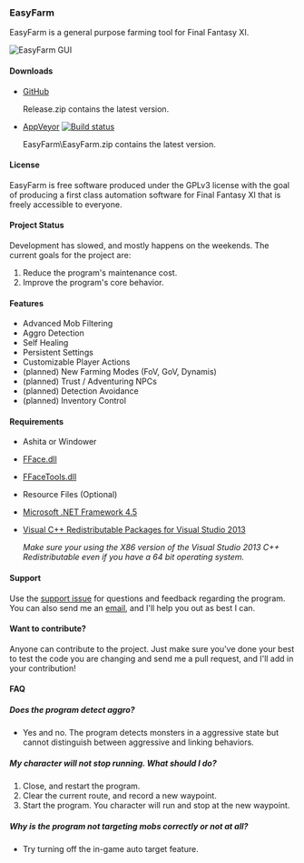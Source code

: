 ### EasyFarm
EasyFarm is a general purpose farming tool for Final Fantasy XI. 

![EasyFarm GUI](http://i.imgur.com/pcrEm66.png)

#### Downloads 
* [GitHub](https://github.com/EasyFarm/EasyFarm/releases)

  Release.zip contains the latest version. 
  
* [AppVeyor](https://ci.appveyor.com/project/Mykezero/easyfarm/build/artifacts) [![Build status](https://ci.appveyor.com/api/projects/status/6o73j4hrbk02xroq/branch/master?svg=true)](https://ci.appveyor.com/project/Mykezero/easyfarm/branch/master)

  EasyFarm\EasyFarm.zip contains the latest version. 

#### License
EasyFarm is free software produced under the GPLv3 license with the goal of producing a first class automation software for Final Fantasy XI that is freely accessible to everyone. 

#### Project Status
Development has slowed, and mostly happens on the weekends. The current goals for the project are: 

1. Reduce the program's maintenance cost.
2. Improve the program's core behavior. 

#### Features
* Advanced Mob Filtering 
* Aggro Detection
* Self Healing
* Persistent Settings
* Customizable Player Actions
* (planned) New Farming Modes (FoV, GoV, Dynamis) 
* (planned) Trust / Adventuring NPCs
* (planned) Detection Avoidance
* (planned) Inventory Control 

#### Requirements
* Ashita or Windower
* [FFace.dll](http://delvl.ffevo.net/Lolwutt/FFACE4-Public/blob/master/FFACE.dll)
* [FFaceTools.dll](https://github.com/h1pp0/FFACETools_ffevo.net/tree/master/Binary)
* Resource Files (Optional)
* [Microsoft .NET Framework 4.5](https://www.microsoft.com/en-US/Download/details.aspx?id=30653)
* [Visual C++ Redistributable Packages for Visual Studio 2013](https://www.microsoft.com/en-us/download/details.aspx?id=40784)

    *Make sure your using the X86 version of the Visual Studio 2013 C++ Redistributable even if you have a 64 bit operating system.*

#### Support
Use the [support issue](https://github.com/EasyFarm/EasyFarm/issues/130) for questions and feedback regarding the program. You can also send me an [email](MikeBartron@gmail.com), and I'll help you out as best I can. 

#### Want to contribute?
Anyone can contribute to the project. Just make sure you've done your best to test the code you are changing and send me a pull request, and I'll add in your contribution!

#### FAQ
##### Does the program detect aggro?
* Yes and no. The program detects monsters in a aggressive state but cannot distinguish between aggressive and linking behaviors. 

##### My character will not stop running. What should I do?
1. Close, and restart the program. 
2. Clear the current route, and record a new waypoint. 
3. Start the program. 
You character will run and stop at the new waypoint. 

##### Why is the program not targeting mobs correctly or not at all?
* Try turning off the in-game auto target feature.
